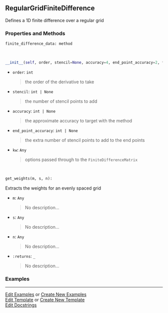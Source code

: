 ## <a id="McUtils.Zachary.Taylor.FiniteDifferenceFunction.RegularGridFiniteDifference">RegularGridFiniteDifference</a>
Defines a 1D finite difference over a regular grid

### Properties and Methods
```python
finite_difference_data: method
```
<a id="McUtils.Zachary.Taylor.FiniteDifferenceFunction.RegularGridFiniteDifference.__init__" class="docs-object-method">&nbsp;</a>
```python
__init__(self, order, stencil=None, accuracy=4, end_point_accuracy=2, **kw): 
```

- `order`: `int`
    >the order of the derivative to take
- `stencil`: `int | None`
    >the number of stencil points to add
- `accuracy`: `int | None`
    >the approximate accuracy to target with the method
- `end_point_accuracy`: `int | None`
    >the extra number of stencil points to add to the end points
- `kw`: `Any`
    >options passed through to the `FiniteDifferenceMatrix`

<a id="McUtils.Zachary.Taylor.FiniteDifferenceFunction.RegularGridFiniteDifference.get_weights" class="docs-object-method">&nbsp;</a>
```python
get_weights(m, s, n): 
```
Extracts the weights for an evenly spaced grid
- `m`: `Any`
    >No description...
- `s`: `Any`
    >No description...
- `n`: `Any`
    >No description...
- `:returns`: `_`
    >No description...

### Examples


___

[Edit Examples](https://github.com/McCoyGroup/References/edit/gh-pages/Documentation/examples/McUtils/Zachary/Taylor/FiniteDifferenceFunction/RegularGridFiniteDifference.md) or 
[Create New Examples](https://github.com/McCoyGroup/References/new/gh-pages/?filename=Documentation/examples/McUtils/Zachary/Taylor/FiniteDifferenceFunction/RegularGridFiniteDifference.md) <br/>
[Edit Template](https://github.com/McCoyGroup/References/edit/gh-pages/Documentation/templates/McUtils/Zachary/Taylor/FiniteDifferenceFunction/RegularGridFiniteDifference.md) or 
[Create New Template](https://github.com/McCoyGroup/References/new/gh-pages/?filename=Documentation/templates/McUtils/Zachary/Taylor/FiniteDifferenceFunction/RegularGridFiniteDifference.md) <br/>
[Edit Docstrings](https://github.com/McCoyGroup/McUtils/edit/master/Zachary/Taylor/FiniteDifferenceFunction.py?message=Update%20Docs)